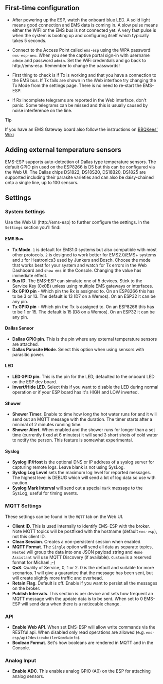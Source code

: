 
## First-time configuration

 - After powering up the ESP, watch the onboard blue LED. A solid light means good connection and EMS data is coming in. A slow pulse means either the WiFi or the EMS bus is not connected yet. A very fast pulse is when the system is booting up and configuring itself which typically takes 5 seconds.
  
 - Connect to the Access Point called `ems-esp` using the WPA password `ems-esp-neo`. When you see the captive portal sign-in with username `admin` and password `admin`. Set the WiFi credentials and go back to http://ems-esp. Remember to change the passwords!

 - First thing to check is if Tx is working and that you have a connection to the EMS bus. If Tx fails are shown in the Web interface try changing the Tx Mode from the settings page. There is no need to re-start the EMS-ESP.

 - If Rx incomplete telegrams are reported in the Web interface, don't panic. Some telegrams can be missed and this is usually caused by noise interference on the line.

> [!TIP]
> If you have an EMS Gateway board also follow the instructions on [BBQKees' Wiki](https://bbqkees-electronics.nl/wiki/)

## Adding external temperature sensors

EMS-ESP supports auto-detection of Dallas type temperature sensors. The default GPIO pin used on the ESP8266 is D5 but this can be configured via the Web UI. The Dallas chips DS1822, DS18S20, DS18B20, DS1825 are supported including their parasite varieties and can also be daisy-chained onto a single line, up to 100 sensors.

## Settings

### System Settings

Use the Web UI (http://ems-esp) to further configure the settings. In the `Settings` section you'll find:

#### EMS Bus

- **Tx Mode**. `1` is default for EMS1.0 systems but also compatible with most other protocols. `2` is designed to work better for EMS2.0/EMS+ systems and `3` for Heatronics3 used by Junkers and Bosch. Choose the mode that works best for your system and watch for Tx errors in the Web Dashboard and `show ems` in the Console. Changing the value has immediate effect.
- **Bus ID**. The EMS-ESP can simulate one of 5 devices. Stick to the Service Key (0x0B) unless using multiple EMS gateways or interfaces.
- **Rx GPIO pin** - Which pin the Rx is assigned to. On an ESP8266 this has to be 3 or 13. The default is 13 (D7 on a Wemos). On an ESP32 it can be any pin.
- **Tx GPIO pin** - Which pin the Tx is assigned to. On an ESP8266 this has to be 1 or 15. The default is 15 (D8 on a Wemos). On an ESP32 it can be any pin.

#### Dallas Sensor

- **Dallas GPIO pin**. This is the pin where any external temperature sensors are attached.
- **Dallas Parasite Mode**. Select this option when using sensors with parasitic power.

#### LED

- **LED GPIO pin**. This is the pin for the LED, defaulted to the onboard LED on the ESP dev board.
- **Invert/Hide LED**. Select this if you want to disable the LED during normal operation or if your ESP board has it's HIGH and LOW inverted.

#### Shower

- **Shower Timer**. Enable to time how long the hot water runs for and it will send out an MQTT message with the duration. The timer starts after a minimal of 2 minutes running time.
- **Shower Alert**. When enabled and the shower runs for longer than a set time (currently fixed at 6 minutes) it will send 3 short shots of cold water to notify the person. This feature is somewhat experimental. 

#### Syslog

- **Syslog IP/Host** is the optional DNS or IP address of a syslog server for capturing remote logs. Leave blank is not using SysLog.
- **Syslog Log Level** sets the maximum log level for reported messages. The highest level is DEBUG which will send a lot of log data so use with caution.
- **Syslog Mark Interval** will send out a special `mark` message to the SysLog, useful for timing events.

### MQTT Settings

These settings can be found in the `MQTT` tab on the Web UI.

- **Client ID**. This is used internally to identify EMS-ESP with the broker. Note MQTT topics will be postfixed with the hostname (default `ems-esp`), not this client ID.
- **Clean Session**. Creates a non-persistent session when enabled.
- **MQTT Format**. The `Single` option will send all data as separate topics, `Nested` will group the data into one JSON payload string and `Home Assistant` will use MQTT Discovery (if available). `Custom` is a reserved format for Michael ;-)
- **QoS**. Quality of Service, 0, 1 or 2. 0 is the default and suitable for more scenarios. 1 will give a guarantee that the message has been sent, but will create slightly more traffic and overhead.
- **Retain Flag**. Default is off. Enable if you want to persist all the messages on the broker.
- **Publish Intervals**. This section is per device and sets how frequent an MQTT message with the update data is to be sent. When set to 0 EMS-ESP will send data when there is a noticeable change.

### API

- **Enable Web API**. When set EMS-ESP will allow write commands via the RESTful api. When disabled only read operations are allowed (e.g. `ems-esp/api?device=boiler&cmd=info`).
- **Boolean Format**. Set's how booleans are rendered in MQTT and in the Console.

### Analog Input

- **Enable ADC**. This enables analog GPIO (A0) on the ESP for attaching analog sensors.
  